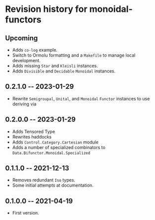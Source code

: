 # Revision history for monoidal-functors

## Upcoming

* Adds `co-log` example.
* Switch to Ormolu formatting and a `Makefile` to manage local development.
* Adds missing `Star` and `Kleisli` instances.
* Adds `Divisible` and `Decidable` `Monoidal` instances.

## 0.2.1.0 -- 2023-01-29

* Rewrite `Semigroupal`, `Unital`, and `Monoidal` `Functor` instances
  to use deriving via

## 0.2.0.0 -- 2023-01-29

* Adds Tensored Type
* Rewrites haddocks
* Adds `Control.Category.Cartesian` module
* Adds a number of specialized combinators to `Data.Bifunctor.Monoidal.Specialized`

## 0.1.1.0 -- 2021-12-13

* Removes redundant `Iso` types.
* Some initial attempts at documentation.

## 0.1.0.0 -- 2021-04-19

* First version.
